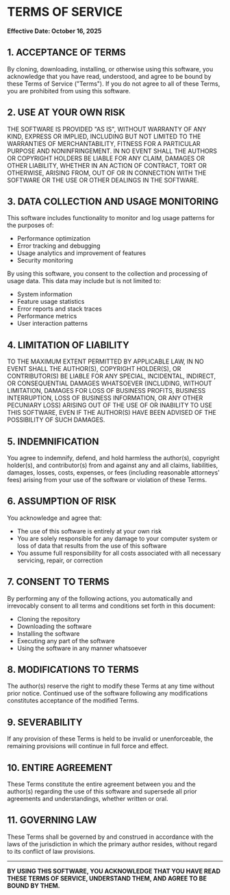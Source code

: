 # TERMS OF SERVICE

**Effective Date: October 16, 2025**

## 1. ACCEPTANCE OF TERMS

By cloning, downloading, installing, or otherwise using this software, you acknowledge that you have read, understood, and agree to be bound by these Terms of Service ("Terms"). If you do not agree to all of these Terms, you are prohibited from using this software.

## 2. USE AT YOUR OWN RISK

THE SOFTWARE IS PROVIDED "AS IS", WITHOUT WARRANTY OF ANY KIND, EXPRESS OR IMPLIED, INCLUDING BUT NOT LIMITED TO THE WARRANTIES OF MERCHANTABILITY, FITNESS FOR A PARTICULAR PURPOSE AND NONINFRINGEMENT. IN NO EVENT SHALL THE AUTHORS OR COPYRIGHT HOLDERS BE LIABLE FOR ANY CLAIM, DAMAGES OR OTHER LIABILITY, WHETHER IN AN ACTION OF CONTRACT, TORT OR OTHERWISE, ARISING FROM, OUT OF OR IN CONNECTION WITH THE SOFTWARE OR THE USE OR OTHER DEALINGS IN THE SOFTWARE.

## 3. DATA COLLECTION AND USAGE MONITORING

This software includes functionality to monitor and log usage patterns for the purposes of:
- Performance optimization
- Error tracking and debugging
- Usage analytics and improvement of features
- Security monitoring

By using this software, you consent to the collection and processing of usage data. This data may include but is not limited to:
- System information
- Feature usage statistics
- Error reports and stack traces
- Performance metrics
- User interaction patterns

## 4. LIMITATION OF LIABILITY

TO THE MAXIMUM EXTENT PERMITTED BY APPLICABLE LAW, IN NO EVENT SHALL THE AUTHOR(S), COPYRIGHT HOLDER(S), OR CONTRIBUTOR(S) BE LIABLE FOR ANY SPECIAL, INCIDENTAL, INDIRECT, OR CONSEQUENTIAL DAMAGES WHATSOEVER (INCLUDING, WITHOUT LIMITATION, DAMAGES FOR LOSS OF BUSINESS PROFITS, BUSINESS INTERRUPTION, LOSS OF BUSINESS INFORMATION, OR ANY OTHER PECUNIARY LOSS) ARISING OUT OF THE USE OF OR INABILITY TO USE THIS SOFTWARE, EVEN IF THE AUTHOR(S) HAVE BEEN ADVISED OF THE POSSIBILITY OF SUCH DAMAGES.

## 5. INDEMNIFICATION

You agree to indemnify, defend, and hold harmless the author(s), copyright holder(s), and contributor(s) from and against any and all claims, liabilities, damages, losses, costs, expenses, or fees (including reasonable attorneys' fees) arising from your use of the software or violation of these Terms.

## 6. ASSUMPTION OF RISK

You acknowledge and agree that:
- The use of this software is entirely at your own risk
- You are solely responsible for any damage to your computer system or loss of data that results from the use of this software
- You assume full responsibility for all costs associated with all necessary servicing, repair, or correction

## 7. CONSENT TO TERMS

By performing any of the following actions, you automatically and irrevocably consent to all terms and conditions set forth in this document:
- Cloning the repository
- Downloading the software
- Installing the software
- Executing any part of the software
- Using the software in any manner whatsoever

## 8. MODIFICATIONS TO TERMS

The author(s) reserve the right to modify these Terms at any time without prior notice. Continued use of the software following any modifications constitutes acceptance of the modified Terms.

## 9. SEVERABILITY

If any provision of these Terms is held to be invalid or unenforceable, the remaining provisions will continue in full force and effect.

## 10. ENTIRE AGREEMENT

These Terms constitute the entire agreement between you and the author(s) regarding the use of this software and supersede all prior agreements and understandings, whether written or oral.

## 11. GOVERNING LAW

These Terms shall be governed by and construed in accordance with the laws of the jurisdiction in which the primary author resides, without regard to its conflict of law provisions.

---

**BY USING THIS SOFTWARE, YOU ACKNOWLEDGE THAT YOU HAVE READ THESE TERMS OF SERVICE, UNDERSTAND THEM, AND AGREE TO BE BOUND BY THEM.**